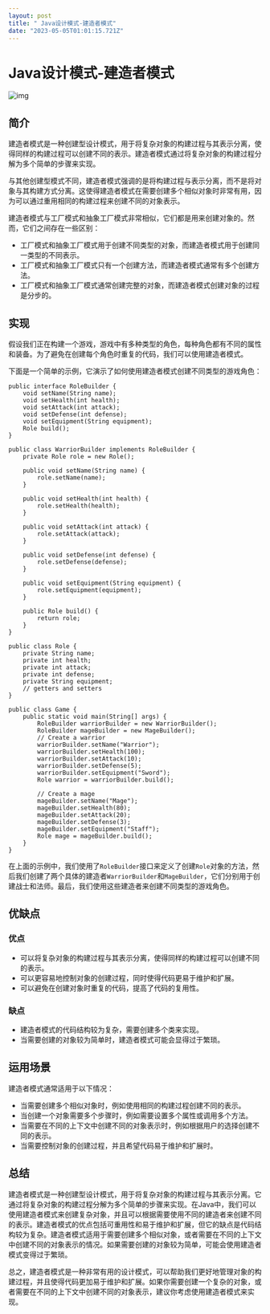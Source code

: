 ```yaml
---
layout: post
title: " Java设计模式-建造者模式"
date: "2023-05-05T01:01:15.721Z"
---
```

Java设计模式-建造者模式
==============

![img](https://md-blog-img.oss-cn-hangzhou.aliyuncs.com/2023/05/04/20230504194057.jpeg)

简介
--

建造者模式是一种创建型设计模式，用于将复杂对象的构建过程与其表示分离，使得同样的构建过程可以创建不同的表示。建造者模式通过将复杂对象的构建过程分解为多个简单的步骤来实现。

与其他创建型模式不同，建造者模式强调的是将构建过程与表示分离，而不是将对象与其构建方式分离。这使得建造者模式在需要创建多个相似对象时非常有用，因为可以通过重用相同的构建过程来创建不同的对象表示。

建造者模式与工厂模式和抽象工厂模式非常相似，它们都是用来创建对象的。然而，它们之间存在一些区别：

*   工厂模式和抽象工厂模式用于创建不同类型的对象，而建造者模式用于创建同一类型的不同表示。
*   工厂模式和抽象工厂模式只有一个创建方法，而建造者模式通常有多个创建方法。
*   工厂模式和抽象工厂模式通常创建完整的对象，而建造者模式创建对象的过程是分步的。

实现
--

假设我们正在构建一个游戏，游戏中有多种类型的角色，每种角色都有不同的属性和装备。为了避免在创建每个角色时重复的代码，我们可以使用建造者模式。

下面是一个简单的示例，它演示了如何使用建造者模式创建不同类型的游戏角色：

    public interface RoleBuilder {
        void setName(String name);
        void setHealth(int health);
        void setAttack(int attack);
        void setDefense(int defense);
        void setEquipment(String equipment);
        Role build();
    }
    
    public class WarriorBuilder implements RoleBuilder {
        private Role role = new Role();
    
        public void setName(String name) {
            role.setName(name);
        }
    
        public void setHealth(int health) {
            role.setHealth(health);
        }
    
        public void setAttack(int attack) {
            role.setAttack(attack);
    	}
    
    	public void setDefense(int defense) {
        	role.setDefense(defense);
    	}
    
    	public void setEquipment(String equipment) {
        	role.setEquipment(equipment);
    	}
    
    	public Role build() {
        	return role;
    	}
    }
    
    public class Role {
    	private String name;
    	private int health;
    	private int attack;
    	private int defense;
    	private String equipment;
        // getters and setters
    }
    
    public class Game {
    	public static void main(String[] args) {
    		RoleBuilder warriorBuilder = new WarriorBuilder();
    		RoleBuilder mageBuilder = new MageBuilder();
            // Create a warrior
        	warriorBuilder.setName("Warrior");
        	warriorBuilder.setHealth(100);
        	warriorBuilder.setAttack(10);
        	warriorBuilder.setDefense(5);
        	warriorBuilder.setEquipment("Sword");
        	Role warrior = warriorBuilder.build();
    
        	// Create a mage
        	mageBuilder.setName("Mage");
        	mageBuilder.setHealth(80);
        	mageBuilder.setAttack(20);
        	mageBuilder.setDefense(3);
        	mageBuilder.setEquipment("Staff");
        	Role mage = mageBuilder.build();
    	}
    }
    

在上面的示例中，我们使用了`RoleBuilder`接口来定义了创建`Role`对象的方法，然后我们创建了两个具体的建造者`WarriorBuilder`和`MageBuilder`，它们分别用于创建战士和法师。最后，我们使用这些建造者来创建不同类型的游戏角色。

优缺点
---

### 优点

*   可以将复杂对象的构建过程与其表示分离，使得同样的构建过程可以创建不同的表示。
*   可以更容易地控制对象的创建过程，同时使得代码更易于维护和扩展。
*   可以避免在创建对象时重复的代码，提高了代码的复用性。

### 缺点

*   建造者模式的代码结构较为复杂，需要创建多个类来实现。
*   当需要创建的对象较为简单时，建造者模式可能会显得过于繁琐。

运用场景
----

建造者模式通常适用于以下情况：

*   当需要创建多个相似对象时，例如使用相同的构建过程创建不同的表示。
*   当创建一个对象需要多个步骤时，例如需要设置多个属性或调用多个方法。
*   当需要在不同的上下文中创建不同的对象表示时，例如根据用户的选择创建不同的表示。
*   当需要控制对象的创建过程，并且希望代码易于维护和扩展时。

总结
--

建造者模式是一种创建型设计模式，用于将复杂对象的构建过程与其表示分离。它通过将复杂对象的构建过程分解为多个简单的步骤来实现。在Java中，我们可以使用建造者模式来创建复杂对象，并且可以根据需要使用不同的建造者来创建不同的表示。建造者模式的优点包括可重用性和易于维护和扩展，但它的缺点是代码结构较为复杂。建造者模式适用于需要创建多个相似对象，或者需要在不同的上下文中创建不同的对象表示的情况。如果需要创建的对象较为简单，可能会使用建造者模式变得过于繁琐。

总之，建造者模式是一种非常有用的设计模式，可以帮助我们更好地管理对象的构建过程，并且使得代码更加易于维护和扩展。如果你需要创建一个复杂的对象，或者需要在不同的上下文中创建不同的对象表示，建议你考虑使用建造者模式来实现。